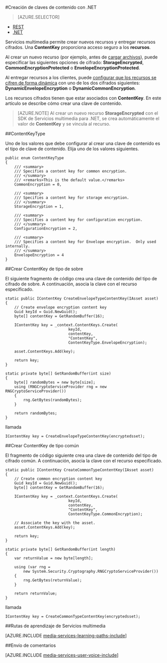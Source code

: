 <properties 
	pageTitle="Creación de claves de contenido con .NET" 
	description="Aprenda a crear claves de contenido que proporcionen un acceso seguro a los recursos." 
	services="media-services" 
	documentationCenter="" 
	authors="Juliako" 
	manager="dwrede" 
	editor=""/>

<tags 
	ms.service="media-services" 
	ms.workload="media" 
	ms.tgt_pltfrm="na" 
	ms.devlang="na" 
	ms.topic="article" 
  ms.date="02/03/2016"
	ms.author="juliako"/>


#Creación de claves de contenido con .NET

> [AZURE.SELECTOR]
- [REST](media-services-rest-create-contentkey.md)
- [.NET](media-services-dotnet-create-contentkey.md)

Servicios multimedia permite crear nuevos recursos y entregar recursos cifrados. Una **ContentKey** proporciona acceso seguro a los **recursos**.

Al crear un nuevo recurso (por ejemplo, antes de [cargar archivos](media-services-dotnet-upload-files.md)), puede especificar las siguientes opciones de cifrado: **StorageEncrypted**, **CommonEncryptionProtected** o **EnvelopeEncryptionProtected**.

Al entregar recursos a los clientes, puede [configurar que los recursos se cifren de forma dinámica](media-services-dotnet-configure-asset-delivery-policy.md) con uno de los dos cifrados siguientes: **DynamicEnvelopeEncryption** o **DynamicCommonEncryption**.

Los recursos cifrados tienen que estar asociados con **ContentKey**. En este artículo se describe cómo crear una clave de contenido.

>[AZURE.NOTE] Al crear un nuevo recurso **StorageEncrypted** con el SDK de Servicios multimedia para .NET, se crea automáticamente el valor de **ContentKey** y se vincula al recurso.

##ContentKeyType

Uno de los valores que debe configurar al crear una clave de contenido es el tipo de clave de contenido. Elija uno de los valores siguientes.

    public enum ContentKeyType
    {
        /// <summary>
        /// Specifies a content key for common encryption.
        /// </summary>
        /// <remarks>This is the default value.</remarks>
        CommonEncryption = 0,

        /// <summary>
        /// Specifies a content key for storage encryption.
        /// </summary>
        StorageEncryption = 1,

        /// <summary>
        /// Specifies a content key for configuration encryption.
        /// </summary>
        ConfigurationEncryption = 2,

        /// <summary>
        /// Specifies a content key for Envelope encryption.  Only used internally.
        /// </summary>
        EnvelopeEncryption = 4
    }

##<a id="envelope_contentkey"></a>Crear ContentKey de tipo de sobre

El siguiente fragmento de código crea una clave de contenido del tipo de cifrado de sobre. A continuación, asocia la clave con el recurso especificado.

    static public IContentKey CreateEnvelopeTypeContentKey(IAsset asset)
    {
        // Create envelope encryption content key
        Guid keyId = Guid.NewGuid();
        byte[] contentKey = GetRandomBuffer(16);

        IContentKey key = _context.ContentKeys.Create(
                                keyId,
                                contentKey,
                                "ContentKey",
                                ContentKeyType.EnvelopeEncryption);

        asset.ContentKeys.Add(key);

        return key;
    }

    static private byte[] GetRandomBuffer(int size)
    {
        byte[] randomBytes = new byte[size];
        using (RNGCryptoServiceProvider rng = new RNGCryptoServiceProvider())
        {
            rng.GetBytes(randomBytes);
        }

        return randomBytes;
    }

llamada

	IContentKey key = CreateEnvelopeTypeContentKey(encryptedsset);



##<a id="common_contentkey"></a>Crear ContentKey de tipo común    

El fragmento de código siguiente crea una clave de contenido del tipo de cifrado común. A continuación, asocia la clave con el recurso especificado.

    static public IContentKey CreateCommonTypeContentKey(IAsset asset)
    {
        // Create common encryption content key
        Guid keyId = Guid.NewGuid();
        byte[] contentKey = GetRandomBuffer(16);

        IContentKey key = _context.ContentKeys.Create(
                                keyId,
                                contentKey,
                                "ContentKey",
                                ContentKeyType.CommonEncryption);

        // Associate the key with the asset.
        asset.ContentKeys.Add(key);

        return key;
    }

    static private byte[] GetRandomBuffer(int length)
    {
        var returnValue = new byte[length];

        using (var rng =
            new System.Security.Cryptography.RNGCryptoServiceProvider())
        {
            rng.GetBytes(returnValue);
        }

        return returnValue;
    }
llamada

	IContentKey key = CreateCommonTypeContentKey(encryptedsset); 


##Rutas de aprendizaje de Servicios multimedia

[AZURE.INCLUDE [media-services-learning-paths-include](../../includes/media-services-learning-paths-include.md)]

##Envío de comentarios

[AZURE.INCLUDE [media-services-user-voice-include](../../includes/media-services-user-voice-include.md)]

<!---HONumber=AcomDC_0211_2016-->
